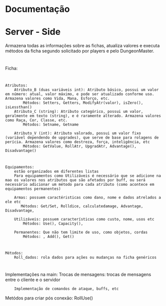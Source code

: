 # Documentação

# Server - Side
Armazena todas as informações sobre as fichas, atualiza valores e executa métodos da ficha segundo solicitado por players e pelo DungeonMaster.

#
Ficha: 
#
    Atributos: 
        Atributo_B (duas variáveis int): Atributo básico, possui um valor em número: atual, valor máximo, e pode ser atualizado conforme uso. Armazena valores como Vida, Mana, Esforço, etc.
            Métodos: Setters, Getters, ModifyAtr(valor), isZero(), isLessthan()
        Atributo_C (string): Atributo categórico, possui um valor, geralmente em texto (string), e é raramente alterado. Armazena valores como Raça, Cor, Classe, etc.
            Métodos: Setname, Getname

        Atributo_V (int): Atributo valorado, possui um valor fixo (variável dependendo de upgrades), que serve de base para rolagens de perícia. Armazena valores como destreza, força, inteligência, etc
            Métodos: GetValue, RollAtr, UpgradAtr, Advantage(), Disadvantage()
#
    Equipamentos:
        estão organizados em diferentes listas
        Para equipamentos como Utilizáveis é necessário que se adicione na mao os valores nos atributos que são afetados por buff, ou será necessário adicionar um método para cada atributo (como acontece em equipamentos permanentes)

        Armas: possuem caractéristicas como dano, nome e dados atrelados a ele etc
           Métodos: Get/Set, Rolldice, calculatedamage, Advantage, Disadvantage, 
        
        Utilizáveis: possuem características como custo, nome, usos etc
            Métodos: Use(), Capacity(),

        Permanentes: Que não tem limite de uso, como objetos, cordas
            Métodos: , Add(), Get()
#
    Métodos:
        Roll_dados: rola dados para ações ou mudanças na ficha genéricos
#
Implementações na main:
        Trocas de mensagens: trocas de mensagens entre o cliente e o servidor

        Implementação de comandos de ataque, buffs, etc

Metódos para criar pós conexão:
RollUse()


